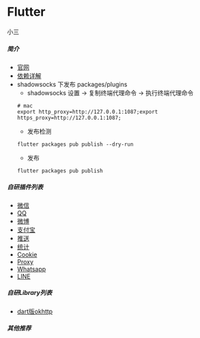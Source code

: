 # Flutter

小三

##### 简介

* [官网](https://flutter.dev/)
* [依赖详解](https://www.dartlang.org/tools/pub/dependencies)
* shadowsocks 下发布 packages/plugins
    * shadowsocks 设置 -> 复制终端代理命令 -> 执行终端代理命令
    ```shell
    # mac
    export http_proxy=http://127.0.0.1:1087;export https_proxy=http://127.0.0.1:1087;
    ```
    * 发布检测
    ```shell
    flutter packages pub publish --dry-run
    ```
    * 发布
    ```shell
    flutter packages pub publish
    ```

##### 自研插件列表

* [微信]()
* [QQ]()
* [微博]()
* [支付宝]()
* [推送]()
* [统计]()
* [Cookie]()
* [Proxy]()
* [Whatsapp]()
* [LINE]()

##### 自研Library列表

* [dart版okhttp]()

##### 其他推荐
